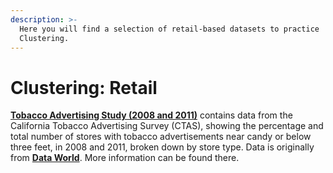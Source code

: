 ```yaml
---
description: >-
  Here you will find a selection of retail-based datasets to practice
  Clustering.
---
```


# Clustering: Retail

[**Tobacco Advertising Study \(2008 and 2011\)**](https://github.com/DecodedCo/datastore/raw/master/data/Tobacco_Advertising_Study__2008_2011.csv.zip) contains data from the California Tobacco Advertising Survey \(CTAS\), showing the percentage and total number of stores with tobacco advertisements near candy or below three feet, in 2008 and 2011, broken down by store type. Data is originally from [**Data World**](https://data.world/chhs/tobacco-advertising-study). More information can be found there. 

